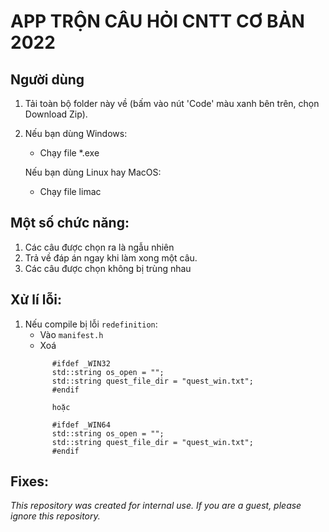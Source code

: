 #  APP TRỘN CÂU HỎI CNTT CƠ BẢN 2022

Người dùng
-------------------
1. Tải toàn bộ folder này về (bấm vào nút 'Code' màu xanh bên trên, chọn Download Zip).

2. Nếu bạn dùng Windows:
      - Chạy file *.exe

   Nếu bạn dùng Linux hay MacOS:
      - Chạy file limac

Một số chức năng:
--------------------
1. Các câu được chọn ra là ngẫu nhiên
2. Trả về đáp án ngay khi làm xong một câu.
3. Các câu được chọn không bị trùng nhau

Xử lí lỗi:
--------------------
1. Nếu compile bị lỗi `redefinition`:
      - Vào `manifest.h`
      - Xoá 
      ```
            #ifdef _WIN32
            std::string os_open = "";
            std::string quest_file_dir = "quest_win.txt";
            #endif
            
            hoặc
            
            #ifdef _WIN64
            std::string os_open = "";
            std::string quest_file_dir = "quest_win.txt";
            #endif
      ```

Fixes:
--------------------


*This repository was created for internal use. If you are a guest, please ignore this repository.*
